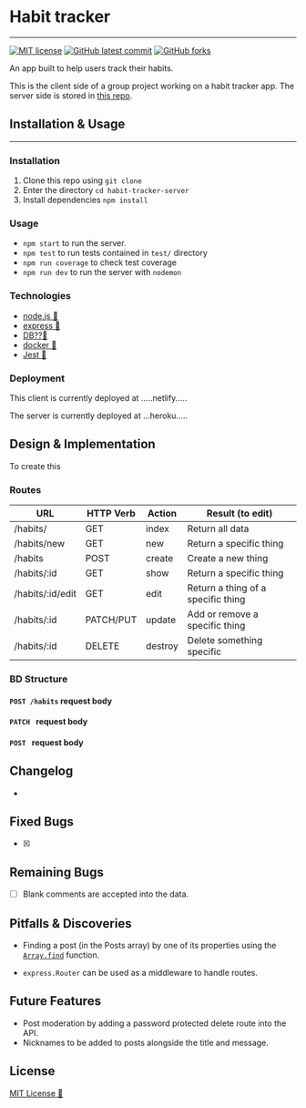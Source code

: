 # Habit tracker

---

<!-- badges -->
[![MIT license](https://img.shields.io/badge/License-MIT-green.svg)](https://opensource.org/licenses/mit-license.php)
[![GitHub latest commit](https://img.shields.io/github/last-commit/Dafe-akaka/habit-tracker-client.svg)](https://GitHub.com/Dafe-akaka/habit-tracker-client/commit/)
[![GitHub forks](https://img.shields.io/github/forks/Dafe-akaka/habit-tracker-client.svg)](https://GitHub.com/Dafe-akaka/habit-tracker-client)

An app built to help users track their habits.

This is the client side of a group project working on a habit tracker app.
The server side is stored in [this repo](https://github.com/Dafe-akaka/habit-tracker-server).

## Installation & Usage
---

### Installation

1. Clone this repo using `git clone`
2. Enter the directory `cd habit-tracker-server`
3. Install dependencies `npm install`
   
### Usage

* `npm start` to run the server.
* `npm test` to run tests contained in `test/` directory
* `npm run coverage` to check test coverage
* `npm run dev` to run the server with `nodemon`

### Technologies

* [node.js 🔗](https://nodejs.org/) 
* [express 🔗](https://expressjs.com/)
* [DB??🔗]( )
* [docker 🔗](https://docker.com/)
* [Jest 🔗](https://jestjs.io/)

### Deployment

This client is currently deployed at .....netlify.....

The server is currently deployed at ...heroku.....


## Design & Implementation

To create this 

### Routes


| **URL** | **HTTP Verb** |  **Action**| **Result (to edit)** 
|------------|-------------|------------|-------------|
| /habits/         | GET       | index  | Return all data |
| /habits/new      | GET       | new    | Return a specific thing |
| /habits          | POST      | create | Create a new thing | 
| /habits/:id      | GET       | show   | Return a specific thing |  
| /habits/:id/edit | GET       | edit   | Return a thing of a specific thing |     
| /habits/:id      | PATCH/PUT | update | Add or remove a specific thing |
| /habits/:id      | DELETE    | destroy| Delete something specific |

### BD Structure



#### `POST /habits` request body



#### `PATCH ` request body


#### `POST ` request body



## Changelog

* 

## Fixed Bugs

- [x] 

## Remaining Bugs

- [ ] Blank comments are accepted into the data.

## Pitfalls & Discoveries

* Finding a post (in the Posts array) by one of its properties using the [`Array.find`](https://developer.mozilla.org/en-US/docs/Web/JavaScript/Reference/Global_Objects/Array/find) function.

* `express.Router` can be used as a middleware to handle routes.

## Future Features

* Post moderation by adding a password protected delete route into the API.
* Nicknames to be added to posts alongside the title and message.

## License

[MIT License 🔗](https://opensource.org/licenses/mit-license.php)


